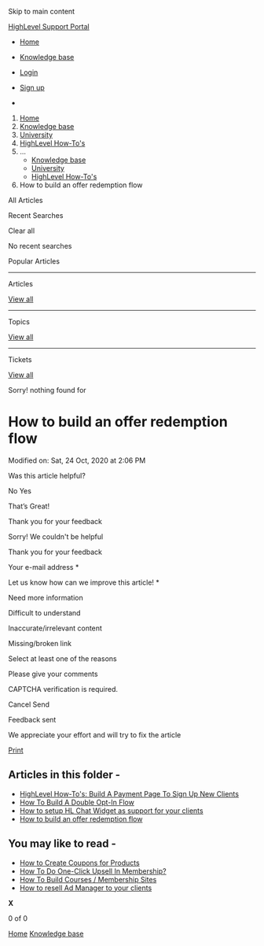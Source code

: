 Skip to main content

[ HighLevel Support Portal ](https://help.gohighlevel.com)

  * [ Home ](/support/home)
  * [ Knowledge base ](/support/solutions)

  * [Login](/support/login)
  * [Sign up](/support/signup)
  * 

  1. [Home](/support/home)
  2. [Knowledge base](/support/solutions)
  3. [University](/support/solutions/48000452413)
  4. [HighLevel How-To's](/support/solutions/folders/48000674647)
  5. ... 
     * [Knowledge base](/support/solutions)
     * [University](/support/solutions/48000452413)
     * [HighLevel How-To's](/support/solutions/folders/48000674647)
  6. How to build an offer redemption flow

All  Articles 

Recent Searches

Clear all

No recent searches

Popular Articles

* * *

Articles

[View all](/support/search/solutions)

* * *

Topics

[View all](/support/search/topics)

* * *

Tickets

[View all](/support/search/tickets)

Sorry! nothing found for   

# How to build an offer redemption flow

Modified on: Sat, 24 Oct, 2020 at 2:06 PM

Was this article helpful?

No  Yes 

That’s Great!

Thank you for your feedback

Sorry! We couldn't be helpful

Thank you for your feedback

Your e-mail address *

Let us know how can we improve this article! *

Need more information 

Difficult to understand 

Inaccurate/irrelevant content 

Missing/broken link 

Select at least one of the reasons 

Please give your comments 

CAPTCHA verification is required. 

Cancel  Send 

Feedback sent

We appreciate your effort and will try to fix the article

[Print](javascript:print\(\))

## Articles in this folder -

  * [HighLevel How-To's: Build A Payment Page To Sign Up New Clients](/support/solutions/articles/48001162995-highlevel-how-to-s-build-a-payment-page-to-sign-up-new-clients)
  * [How To Build A Double Opt-In Flow](/support/solutions/articles/48001162996-how-to-build-a-double-opt-in-flow)
  * [How to setup HL Chat Widget as support for your clients](/support/solutions/articles/48001162997-how-to-setup-hl-chat-widget-as-support-for-your-clients)
  * [How to build an offer redemption flow](/support/solutions/articles/48001162998-how-to-build-an-offer-redemption-flow)

## You may like to read -

  * [How to Create Coupons for Products](/support/solutions/articles/48001224172-how-to-create-coupons-for-products)
  * [How To Do One-Click Upsell In Membership?](/support/solutions/articles/48001213776-how-to-do-one-click-upsell-in-membership-)
  * [How To Build Courses / Membership Sites](/support/solutions/articles/48001141015-how-to-build-courses-membership-sites)
  * [How to resell Ad Manager to your clients](/support/solutions/articles/155000002999-how-to-resell-ad-manager-to-your-clients)

**X**

0 of 0 []()

[Home](/support/home) [Knowledge base](/support/solutions)
